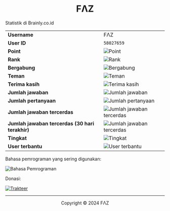 <h1 align="center">FΛZ</h1>

Statistik di Brainly.co.id

<table>
  <tr>
    <td><b>Username&nbsp;&nbsp;&nbsp;</b></td>
    <td>FΛZ</td>
  </tr>
  <tr>
    <td><b>User ID</b></td>
    <td><code>58027659</code></td>
  </tr>
  <tr>
    <td><b>Point</b></td>
    <td><img src="https://custom-icon-badges.demolab.com/badge/-7.258-8aadf4?labelColor=302d41&logo=point&logoColor=d9e0ee&style=for-the-badge" alt="Point"/></td>
  </tr>
  <tr>
    <td><b>Rank</b></td>
    <td><img src="https://custom-icon-badges.demolab.com/badge/-Terpelajar-f4dbd6?labelColor=302d41&logo=trophy&logoColor=d9e0ee&style=for-the-badge" alt="Rank"/></td>
  </tr>
  <tr>
    <td><b>Bergabung</b></td>
    <td><img src="https://custom-icon-badges.demolab.com/badge/-1%20Maret%202024-494d64?labelColor=302d41&logo=clock&logoColor=d9e0ee&style=for-the-badge" alt="Bergabung"/></td>
  </tr>
  <tr>
    <td><b>Teman</b></td>
    <td><img src="https://custom-icon-badges.demolab.com/badge/-5-8bd5ca?labelColor=302d41&logo=user-group&logoColor=d9e0ee&style=for-the-badge" alt="Teman"/></td>
  </tr>
  <tr>
    <td><b>Terima kasih</b></td>
    <td><img src="https://custom-icon-badges.demolab.com/badge/-67-ed8796?labelColor=302d41&logo=love&logoColor=d9e0ee&style=for-the-badge" alt="Terima kasih"/></td>
  </tr>
  <tr>
    <td><b>Jumlah jawaban</b></td>
    <td><img src="https://custom-icon-badges.demolab.com/badge/-140-a6da95?labelColor=302d41&logo=answer&logoColor=d9e0ee&style=for-the-badge" alt="Jumlah jawaban"/></td>
  </tr>
  <tr>
    <td><b>Jumlah pertanyaan</b></td>
    <td><img src="https://custom-icon-badges.demolab.com/badge/-0-7dc4e4?labelColor=302d41&logo=question&logoColor=d9e0ee&style=for-the-badge" alt="Jumlah pertanyaan"/></td>
  </tr>
  <tr>
    <td><b>Jumlah jawaban tercerdas</b></td>
    <td><img src="https://custom-icon-badges.demolab.com/badge/-5-eed49f?labelColor=302d41&logo=brilliant&logoColor=d9e0ee&style=for-the-badge" alt="Jumlah jawaban tercerdas"/></td>
  </tr>
  <tr>
    <td><b>Jumlah jawaban tercerdas (30 hari terakhir)</b></td>
    <td><img src="https://custom-icon-badges.demolab.com/badge/-5-b7bdf8?labelColor=302d41&logo=brilliant&logoColor=d9e0ee&style=for-the-badge" alt="Jumlah jawaban tercerdas"/></td>
  </tr>
  <tr>
    <td><b>Tingkat</b></td>
    <td><img src="https://custom-icon-badges.demolab.com/badge/-Sekolah%20Menengah%20Atas-c6a0f6?labelColor=302d41&logo=graduation-outline&logoColor=d9e0ee&style=for-the-badge" alt="Tingkat"/></td>
  </tr>
  <tr>
    <td><b>User terbantu</b></td>
    <td><img src="https://custom-icon-badges.demolab.com/badge/-1,4RB-f5bde6?labelColor=302d41&logo=user&logoColor=d9e0ee&style=for-the-badge" alt="User terbantu"/></td>
  </tr>
</table>

Bahasa pemrograman yang sering digunakan:

![Bahasa Pemrograman](https://github-readme-stats.vercel.app/api/top-langs?username=fazbrainly&locale=id&title_color=8bd5ca&text_color=cad3f5&icon_color=c6a0f6&bg_color=24273a&langs_count=20&layout=donut-vertical&hide_border=false)

Donasi:

[![Trakteer](https://custom-icon-badges.demolab.com/badge/Trakteer-Donasi-ed8796?labelColor=302d41&logo=trakteerid&logoColor=d9e0ee&style=for-the-badge)](https://trakteer.id/fazbrainly)

---

<p align="center">Copyright © 2024 FΛZ</p>